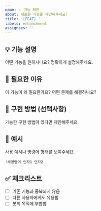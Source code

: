 ```yaml
---
name: ✨ 기능 제안
about: 새로운 기능을 제안해주세요!
title: '[FEAT] '
labels: enhancement
assignees: ''
---
```


## 💡 기능 설명
어떤 기능을 원하시나요? 명확하게 설명해주세요.

## 🤔 필요한 이유
이 기능이 왜 필요한가요? 어떤 문제를 해결하나요?

## 📝 구현 방법 (선택사항)
가능한 구현 방법이 있다면 제안해주세요.

## 🎨 예시
사용 예시나 명령어 형태를 보여주세요.
```
!새명령어 인자1 인자2
```

## ✅ 체크리스트
- [ ] 기존 기능과 중복되지 않음
- [ ] 다른 사용자에게도 유용함
- [ ] 봇의 목적에 부합함